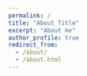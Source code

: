 ```yaml
---
permalink: /
title: "About Title"
excerpt: "About me"
author_profile: true
redirect_from: 
  - /about/
  - /about.html
---
```



